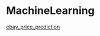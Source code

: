 # MachineLearning
[
ebay_price_prediction
](https://colab.research.google.com/drive/1qvAibkKJgYA4S_K0evRhQ9-MGJcXKIst?usp=sharing)

